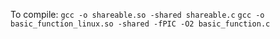 To compile:
`gcc -o shareable.so -shared shareable.c`
`gcc -o basic_function_linux.so -shared -fPIC -O2 basic_function.c`